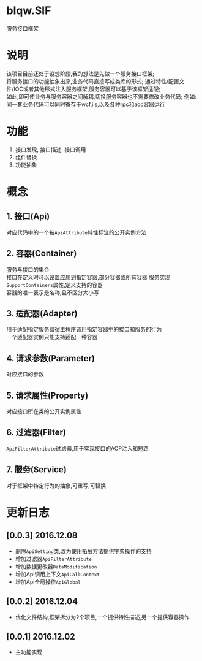 # blqw.SIF
服务接口框架

# 说明
该项目目前还处于设想阶段,我的想法是先做一个服务接口框架;  
将服务接口的功能抽象出来,业务代码直接写成类库的形式;
通过特性/配置文件/IOC或者其他形式注入服务框架,服务容器可以基于该框架适配;  
如此,即可使业务与服务容器之间解耦,切换服务容器也不需要修改业务代码; 
例如:  
同一套业务代码可以同时寄存于wcf,iis,以及各种rpc和aoc容器运行  

# 功能
1. 接口发现, 接口描述, 接口调用
1. 组件替换
1. 功能抽象


# 概念
## 1. 接口(Api)  
对应代码中的一个被`ApiAttribute`特性标注的公开实例方法
## 2. 容器(Container)  
服务与接口的集合  
接口在定义时可以设置应用到指定容器,部分容器或所有容器
服务实现`SupportContainers`属性,定义支持的容器  
容器的唯一表示是名称,且不区分大小写
## 3. 适配器(Adapter)  
用于适配指定服务器宿主程序调用指定容器中的接口和服务的行为  
一个适配器实例只能支持适配一种容器  
## 4. 请求参数(Parameter)  
对应接口的参数
## 5. 请求属性(Property)  
对应接口所在类的公开实例属性
## 6. 过滤器(Filter)  
`ApiFilterAttribute`过滤器,用于实现接口的AOP注入和短路
## 7. 服务(Service)  
对于框架中特定行为的抽象,可重写,可替换

# 更新日志
## [0.0.3] 2016.12.08
* 删除`ApiSetting`类,改为使用拓展方法提供字典操作的支持
* 增加过滤器`ApiFilterAttribute`
* 增加数据更改器`DataModification`
* 增加Api调用上下文`ApiCallContext`
* 增加Api全局操作`ApiGlobal`

## [0.0.2] 2016.12.04
* 优化文件结构,框架拆分为2个项目,一个提供特性描述,另一个提供容器操作

## [0.0.1] 2016.12.02
* 主功能实现
